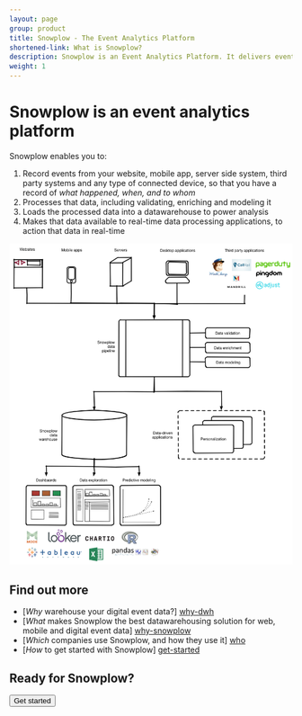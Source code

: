 ```yaml
---
layout: page
group: product
title: Snowplow - The Event Analytics Platform
shortened-link: What is Snowplow?
description: Snowplow is an Event Analytics Platform. It delivers event line of your own, customer-level, event-level data, from all your channels, platforms and services, into your own structured data warehouse and unified log
weight: 1
---
```


# Snowplow is an event analytics platform

Snowplow enables you to:

1. Record events from your website, mobile app, server side system, third party systems and any type of connected device, so that you have a record of *what happened, when, and to whom*
2. Processes that data, including validating, enriching and modeling it
3. Loads the processed data into a datawarehouse to power analysis
4. Makes that data available to real-time data processing applications, to action that data in real-time

<img src="/assets/img/product/event-analytics-platform.png" />


## Find out more

* [*Why* warehouse your digital event data?] [why-dwh]
* [*What* makes Snowplow the best datawarehousing solution for web, mobile and digital event data] [why-snowplow]
* [*Which* companies use Snowplow, and how they use it] [who]
* [*How* to get started with Snowplow] [get-started]

## Ready for Snowplow?

<div class="html">
	<a href="get-started.html">
		<button class="btn btn-large btn-primary" type="button">Get started</button>
	</a>
</div>


[why-dwh]: why-warehouse-your-data.html
[why-snowplow]: the-best-event-data-warehouse.html
[who]: who-uses-snowplow.html
[get-started]: get-started.html
[amazon-logo]: /assets/img/APN_Standard_Technology_Partner.png

[unified-log-blog-post]: /blog/2014/01/20/the-three-eras-of-business-data-processing/
